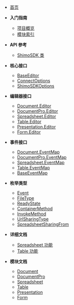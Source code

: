 <!-- docs/_sidebar.md -->

* [首页](/)

* **入门指南**
  * [项目概览](/)
  * [模块索引](/modules.md)

* **API 参考**
  * [ShimoSDK 类](/classes/ShimoSDK.md)

* **核心接口**
  * [BaseEditor](/interfaces/BaseEditor.md)
  * [ConnectOptions](/interfaces/ConnectOptions.md)
  * [ShimoSDKOptions](/interfaces/ShimoSDKOptions.md)

* **编辑器接口**
  * [Document.Editor](/interfaces/Document.Editor.md)
  * [DocumentPro.Editor](/interfaces/DocumentPro.Editor.md)
  * [Spreadsheet.Editor](/interfaces/Spreadsheet.Editor.md)
  * [Table.Editor](/interfaces/Table.Editor.md)
  * [Presentation.Editor](/interfaces/Presentation.Editor.md)
  * [Form.Editor](/interfaces/Form.Editor.md)

* **事件接口**
  * [Document.EventMap](/interfaces/Document.EventMap.md)
  * [DocumentPro.EventMap](/interfaces/DocumentPro.EventMap.md)
  * [Spreadsheet.EventMap](/interfaces/Spreadsheet.EventMap.md)
  * [Table.EventMap](/interfaces/Table.EventMap.md)
  * [BaseEventMap](/interfaces/BaseEventMap.md)

* **枚举类型**
  * [Event](/enums/Event.md)
  * [FileType](/enums/FileType.md)
  * [ReadyState](/enums/ReadyState.md)
  * [ContainerMethod](/enums/ContainerMethod.md)
  * [InvokeMethod](/enums/InvokeMethod.md)
  * [UrlSharingType](/enums/UrlSharingType.md)
  * [SpreadsheetSharingFrom](/enums/SpreadsheetSharingFrom.md)

* **详细文档**
  * [Spreadsheet 功能](/details/Spreadsheet.md)
  * [Table 功能](/details/Table.md)

* **模块文档**
  * [Document](/modules/Document.md)
  * [DocumentPro](/modules/DocumentPro.md)
  * [Spreadsheet](/modules/Spreadsheet.md)
  * [Table](/modules/Table.md)
  * [Presentation](/modules/Presentation.md)
  * [Form](/modules/Form.md)

